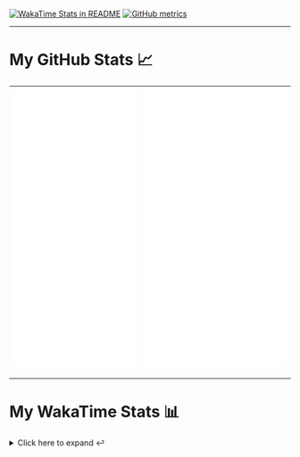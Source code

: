 [![WakaTime Stats in README](https://github.com/LOsioChico/LOsioChico/actions/workflows/waka.yml/badge.svg)](https://github.com/LOsioChico/LOsioChico/actions/workflows/waka.yml) [![GitHub metrics](https://github.com/LOsioChico/LOsioChico/actions/workflows/metrics.yml/badge.svg)](https://github.com/LOsioChico/LOsioChico/actions/workflows/metrics.yml)

---

# My GitHub Stats 📈

| ![](./assets/metrics.svg) | ![](./assets/metrics2.svg) |
| ------------------------- | -------------------------- |

---

# My WakaTime Stats 📊

<details>
<summary>Click here to expand ↩️</summary>
<br>

<!--START_SECTION:waka-->
![Code Time](http://img.shields.io/badge/Code%20Time-2%2C114%20hrs%2035%20mins-blue)

![Lines of code](https://img.shields.io/badge/From%20Hello%20World%20I%27ve%20Written-388.0%20thousand%20lines%20of%20code-blue)

**🐱 My GitHub Data** 

> 📦 675.4 kB Used in GitHub's Storage 
 > 
> 🏆 17 Contributions in the Year 2025
 > 
> 🚫 Not Opted to Hire
 > 
> 📜 28 Public Repositories 
 > 
> 🔑 32 Private Repositories 
 > 
**I'm a Night 🦉** 

```text
🌞 Morning                607 commits         ███░░░░░░░░░░░░░░░░░░░░░░   13.87 % 
🌆 Daytime                1374 commits        ████████░░░░░░░░░░░░░░░░░   31.41 % 
🌃 Evening                1498 commits        █████████░░░░░░░░░░░░░░░░   34.24 % 
🌙 Night                  896 commits         █████░░░░░░░░░░░░░░░░░░░░   20.48 % 
```
📅 **I'm Most Productive on Thursday** 

```text
Monday                   620 commits         ████░░░░░░░░░░░░░░░░░░░░░   14.17 % 
Tuesday                  655 commits         ████░░░░░░░░░░░░░░░░░░░░░   14.97 % 
Wednesday                489 commits         ███░░░░░░░░░░░░░░░░░░░░░░   11.18 % 
Thursday                 798 commits         █████░░░░░░░░░░░░░░░░░░░░   18.24 % 
Friday                   665 commits         ████░░░░░░░░░░░░░░░░░░░░░   15.20 % 
Saturday                 745 commits         ████░░░░░░░░░░░░░░░░░░░░░   17.03 % 
Sunday                   403 commits         ██░░░░░░░░░░░░░░░░░░░░░░░   09.21 % 
```


📊 **This Week I Spent My Time On** 

```text
💬 Programming Languages: 
Scala                    13 hrs 25 mins      ██████████████████░░░░░░░   71.48 % 
JavaScript               2 hrs 36 mins       ███░░░░░░░░░░░░░░░░░░░░░░   13.91 % 
Markdown                 1 hr 2 mins         █░░░░░░░░░░░░░░░░░░░░░░░░   05.53 % 
JSON                     45 mins             █░░░░░░░░░░░░░░░░░░░░░░░░   04.07 % 
Vue.js                   15 mins             ░░░░░░░░░░░░░░░░░░░░░░░░░   01.38 % 
```

**I Mostly Code in TypeScript** 

```text
TypeScript               33 repos            █████████████░░░░░░░░░░░░   51.56 % 
Scala                    9 repos             ████░░░░░░░░░░░░░░░░░░░░░   14.06 % 
JavaScript               6 repos             ██░░░░░░░░░░░░░░░░░░░░░░░   09.38 % 
CSS                      5 repos             ██░░░░░░░░░░░░░░░░░░░░░░░   07.81 % 
Java                     2 repos             █░░░░░░░░░░░░░░░░░░░░░░░░   03.12 % 
```




 Last Updated on 13/04/2025 02:35:01 UTC
<!--END_SECTION:waka-->

## </details>
